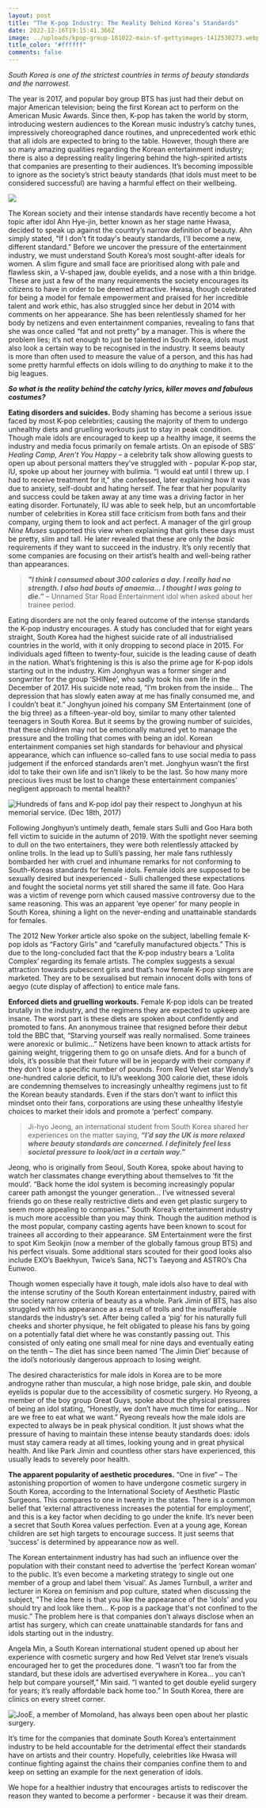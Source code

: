 ```yaml
---
layout: post
title: "The K-pop Industry: The Reality Behind Korea’s Standards"
date: 2022-12-16T19:15:41.366Z
image: ../uploads/kpop-group-181022-main-sf-gettyimages-1412530273.webp
title_color: "#ffffff"
comments: false
---
```

*South Korea is one of the strictest countries in terms of beauty standards and the narrowest.*

The year is 2017, and popular boy group BTS has just had their debut on major American television; being the first Korean act to perform on the American Music Awards. Since then, K-pop has taken the world by storm, introducing western audiences to the Korean music industry’s catchy tunes, impressively choreographed dance routines, and unprecedented work ethic that all idols are expected to bring to the table. However, though there are so many amazing qualities regarding the Korean entertainment industry; there is also a depressing reality lingering behind the high-spirited artists that companies are presenting to their audiences. It’s becoming impossible to ignore as the society’s strict beauty standards (that idols must meet to be considered successful) are having a harmful effect on their wellbeing.

![](../uploads/bts1.webp)

The Korean society and their intense standards have recently become a hot topic after idol Ahn Hye-jin, better known as her stage name Hwasa, decided to speak up against the country’s narrow definition of beauty. Ahn simply stated, "If I don't fit today's beauty standards, I'll become a new, different standard.” Before we uncover the pressure of the entertainment industry, we must understand South Korea’s most sought-after ideals for women. A slim figure and small face are prioritised along with pale and flawless skin, a V-shaped jaw, double eyelids, and a nose with a thin bridge. These are just a few of the many requirements the society encourages its citizens to have in order to be deemed attractive. Hwasa, though celebrated for being a model for female empowerment and praised for her incredible talent and work ethic, has also struggled since her debut in 2014 with comments on her appearance. She has been relentlessly shamed for her body by netizens and even entertainment companies, revealing to fans that she was once called “fat and not pretty” by a manager. This is where the problem lies; it’s not enough to just be talented in South Korea, idols must also look a certain way to be recognised in the industry. It seems beauty is more than often used to measure the value of a person, and this has had some pretty harmful effects on idols willing to do *anything* to make it to the big leagues.

***So what is the reality behind the catchy lyrics, killer moves and fabulous costumes?***

**Eating disorders and suicides.** Body shaming has become a serious issue faced by most K-pop celebrities; causing the majority of them to undergo unhealthy diets and gruelling workouts just to stay in peak condition. Though male idols are encouraged to keep up a healthy image, it seems the industry and media focus primarily on female artists. On an episode of SBS’ *Healing Camp, Aren’t You Happy –* a celebrity talk show allowing guests to open up about personal matters they’ve struggled with - popular K-pop star, IU, spoke up about her journey with bulimia. “I would eat until I threw up. I had to receive treatment for it," she confessed, later explaining how it was due to anxiety, self-doubt and hating herself. The fear that her popularity and success could be taken away at any time was a driving factor in her eating disorder. Fortunately, IU was able to seek help, but an uncomfortable number of celebrities in Korea still face criticism from both fans and their company, urging them to look and act perfect. A manager of the girl group *Nine Muses* supported this view when explaining that girls these days must be pretty, slim and tall. He later revealed that these are only the *basic* requirements if they want to succeed in the industry. It’s only recently that some companies are focusing on their artist’s health and well-being rather than appearances.

> ***"I think I consumed about 300 calories a day. I really had no strength. I also had bouts of anaemia... I thought I was going to die.”*** – Unnamed Star Road Entertainment idol when asked about her trainee period.

Eating disorders are not the only feared outcome of the intense standards the K-pop industry encourages. A study has concluded that for eight years straight, South Korea had the highest suicide rate of all industrialised countries in the world, with it only dropping to second place in 2015. For individuals aged fifteen to twenty-four, suicide is the leading cause of death in the nation. What’s frightening is this is also the prime age for K-pop idols starting out in the industry. Kim Jonghyun was a former singer and songwriter for the group ‘SHINee’, who sadly took his own life in the December of 2017. His suicide note read, “I’m broken from the inside... The depression that has slowly eaten away at me has finally consumed me, and I couldn’t beat it.” Jonghyun joined his company SM Entertainment (one of the big three) as a fifteen-year-old boy, similar to many other talented teenagers in South Korea. But it seems by the growing number of suicides, that these children may not be emotionally matured yet to manage the pressure and the trolling that comes with being an idol. Korean entertainment companies set high standards for behaviour and physical appearance, which can influence so-called fans to use social media to pass judgement if the enforced standards aren’t met. Jonghyun wasn’t the first idol to take their own life and isn’t likely to be the last. So how many more precious lives must be lost to change these entertainment companies’ negligent approach to mental health?

![Hundreds of fans and K-pop idol pay their respect to Jonghyun at his memorial service. (Dec 18th, 2017)](../uploads/jonghyun.jpg)

Following Jonghyun’s untimely death, female stars Sulli and Goo Hara both fell victim to suicide in the autumn of 2019. With the spotlight never seeming to dull on the two entertainers, they were both relentlessly attacked by online trolls. In the lead up to Sulli’s passing, her male fans ruthlessly bombarded her with cruel and inhumane remarks for not conforming to South-Koreas standards for female idols. Female idols are supposed to be sexually desired but inexperienced - Sulli challenged these expectations and fought the societal norms yet still shared the same ill fate. Goo Hara was a victim of revenge porn which caused massive controversy due to the same reasoning. This was an apparent ‘eye opener’ for many people in South Korea, shining a light on the never-ending and unattainable standards for females.

The 2012 New Yorker article also spoke on the subject, labelling female K-pop idols as “Factory Girls” and “carefully manufactured objects.” This is due to the long-concluded fact that the K-pop industry bears a ‘Lolita Complex’ regarding its female artists. The complex suggests a sexual attraction towards pubescent girls and that’s how female K-pop singers are marketed. They are to be sexualised but remain innocent dolls with tons of aegyo (cute display of affection) to entice male fans.

**Enforced diets and gruelling workouts.** Female K-pop idols can be treated brutally in the industry, and the regimens they are expected to upkeep are insane. The worst part is these diets are spoken about confidently and promoted to fans. An anonymous trainee that resigned before their debut told the BBC that, “Starving yourself was really normalised. Some trainees were anorexic or bulimic...” Netizens have been known to attack artists for gaining weight, triggering them to go on unsafe diets. And for a bunch of idols, it’s possible that their future will be in jeopardy with their company if they don’t lose a specific number of pounds. From Red Velvet star Wendy’s one-hundred calorie deficit, to IU’s weeklong 300 calorie diet, these idols are condemning themselves to increasingly unhealthy regimens just to fit the Korean beauty standards. Even if the stars don’t want to inflict this mindset onto their fans, corporations are using these unhealthy lifestyle choices to market their idols and promote a ‘perfect’ company.

> Ji-hyo Jeong, an international student from South Korea shared her experiences on the matter saying, ***“I’d say the UK is more relaxed where beauty standards are concerned. I definitely feel less societal pressure to look/act in a certain way.”***

Jeong, who is originally from Seoul, South Korea, spoke about having to watch her classmates change everything about themselves to ‘fit the mould’. “Back home the idol system is becoming increasingly popular career path amongst the younger generation... I’ve witnessed several friends go on these really restrictive diets and even get plastic surgery to seem more appealing to companies.” South Korea’s entertainment industry is much more accessible than you may think. Though the audition method is the most popular, company casting agents have been known to scout for trainees all according to their appearance. SM Entertainment were the first to spot Kim Seokjin (now a member of the globally famous group BTS) and his perfect visuals. Some additional stars scouted for their good looks also include EXO’s Baekhyun, Twice’s Sana, NCT’s Taeyong and ASTRO’s Cha Eunwoo.

Though women especially have it tough, male idols also have to deal with the intense scrutiny of the South Korean entertainment industry, paired with the society narrow criteria of beauty as a whole. Park Jimin of BTS, has also struggled with his appearance as a result of trolls and the insufferable standards the industry’s set. After being called a ‘pig’ for his naturally full cheeks and shorter physique, he felt obligated to please his fans by going on a potentially fatal diet where he was constantly passing out. This consisted of only eating one small meal for nine days and eventually eating on the tenth – The diet has since been named ‘The Jimin Diet’ because of the idol’s notoriously dangerous approach to losing weight.

The desired characteristics for male idols in Korea are to be more androgyne rather than muscular, a high nose bridge, pale skin, and double eyelids is popular due to the accessibility of cosmetic surgery. Ho Ryeong, a member of the boy group Great Guys, spoke about the physical pressures of being an idol stating, “Honestly, we don’t have much time for eating... Nor are we free to eat what we want.” Ryeong reveals how the male idols are expected to always be in peak physical condition. It just shows what the pressure of having to maintain these intense beauty standards does: idols must stay camera ready at all times, looking young and in great physical health. And like Park Jimin and countless other stars have experienced, this usually leads to severely poor health.

**The apparent popularity of aesthetic procedures.** “One in five” – The astonishing proportion of women to have undergone cosmetic surgery in South Korea, according to the International Society of Aesthetic Plastic Surgeons. This compares to one in twenty in the states. There is a common belief that ‘external attractiveness increases the potential for employment’, and this is a key factor when deciding to go under the knife. It’s never been a secret that South Korea values perfection. Even at a young age, Korean children are set high targets to encourage success. It just seems that ‘success’ is determined by appearance now as well.

The Korean entertainment industry has had such an influence over the population with their constant need to advertise the ‘perfect Korean woman’ to the public. It’s even become a marketing strategy to single out one member of a group and label them ‘visual’. As James Turnbull, a writer and lecturer in Korea on feminism and pop culture, stated when discussing the subject, "The idea here is that you like the appearance of the 'idols' and you should try and look like them... K-pop is a package that's not confined to the music.” The problem here is that companies don’t always disclose when an artist has surgery, which can create unattainable standards for fans and idols starting out in the industry.

Angela Min, a South Korean international student opened up about her experience with cosmetic surgery and how Red Velvet star Irene’s visuals encouraged her to get the procedures done. “I wasn’t too far from the standard, but these idols are advertised everywhere in Korea... you can’t help but compare yourself,” Min said. “I wanted to get double eyelid surgery for years; it’s really affordable back home too.” In South Korea, there are clinics on every street corner.

![JooE, a member of Momoland, has always been open about her plastic surgery.](../uploads/momoland.jpg)

It’s time for the companies that dominate South Korea’s entertainment industry to be held accountable for the detrimental effect their standards have on artists and their country. Hopefully, celebrities like Hwasa will continue fighting against the chains their companies confine them to and keep on setting an example for the next generation of idols.

We hope for a healthier industry that encourages artists to rediscover the reason they wanted to become a performer - because it was their dream.